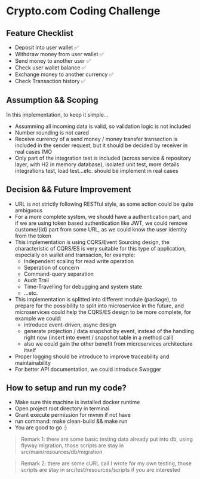 # Crypto.com Coding Challenge

## Feature Checklist
- Deposit into user wallet ✅
- Withdraw money from user wallet ✅
- Send money to another user ✅
- Check user wallet balance ✅
- Exchange money to another currency ✅
- Check Transaction history ✅

## Assumption && Scoping
In this implementation, to keep it simple...
- Assumming all incoming data is valid, so validation logic is not included
- Number rounding is not cared
- Receive currency of a send money / money transfer transaction is included in the sender request, but it should be decided by receiver in real cases IMO 
- Only part of the integration test is included (across service & repository layer, with H2 in memory database), isolated unit test, more details integrations test, load test...etc. should be implement in real cases

## Decision && Future Improvement
- URL is not strictly following RESTful style, as some action could be quite ambiguous
- For a more complete system, we should have a authentication part, and if we are using token based authentication like JWT, we could remove custome/{id} part from some URL, as we could know the user identity from the token
- This implementation is using CQRS/Event Sourcing design, the characteristic of CQRS/ES is very suitable for this type of application, especially on wallet and transacion, for example:
    - Independent scaling for read write operation
    - Seperation of concern
    - Command-query separation
    - Audit Trail
    - Time-Travelling for debugging and system state
    - ...etc.
- This implementation is splitted into different module (package), to prepare for the possibility to split into microservice in the future, and microservices could help the CQRS/ES design to be more complete, for example we could:
    - introduce event-driven, async design
    - generate projection / data snapshot by event, instead of the handling right now (insert into event / snapshot table in a method call)
    - also we could gain the other benefit from microservices architecture itself
- Proper logging should be introduce to improve traceability and maintainability
- For better API documentation, we could introduce Swagger

## How to setup and run my code?

- Make sure this machine is installed docker runtime
- Open project root directory in terminal
- Grant execute permission for mvnm if not have
- run command: make clean-build && make run
- You are good to go :)

> Remark 1: there are some basic testing data already put into db, using flyway migration, those scripts are stay in src/main/resources/db/migration

> Remark 2: there are some cURL call I wrote for my own testing, those scripts are stay in src/test/resources/scripts if you are interested